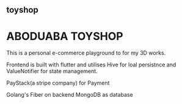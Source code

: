 ## toyshop

# ABODUABA TOYSHOP

This is a personal e-commerce playground to for my 3D works.

Frontend is built with flutter and utilises Hive for loal persistnce and ValueNotifier for state management.

PayStack(a stripe company) for Payment

Golang's Fiber on backend
MongoDB as database

